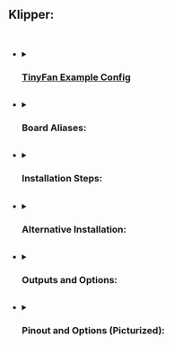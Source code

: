 ## Klipper:
<br>


<ul><li><details><summary><h3><a href="./TinyFan.cfg">TinyFan Example Config</a></summary></details></h></li></ul>


<ul><li><details><summary><h3>Board Aliases:</h></summary>
<pre>[mcu tinyfan]<br>serial: /dev/serial/by-id/usb-Klipper_rp2040_XXXXXXXXXXXX<br>restart_method: command<br><br>[board_pins tinyfan]<br>mcu: tinyfan<br>aliases:<br>	#FAN Ports:<br>	FAN1_PWM=gpio0, FAN1_RPM=gpio7,<br>	FAN2_PWM=gpio1, FAN2_RPM=gpio8,<br>	FAN3_PWM=gpio2, FAN3_RPM=gpio9,<br>	FAN4_PWM=gpio3, FAN4_RPM=gpio10,<br>	<br>	#AUX Ports:<br>	AUX1_PWM=gpio4, AUX1_RPM=gpio26,<br>	AUX2_PWM=gpio5, AUX2_RPM=gpio27,<br>	AUX3_PWM=gpio6, AUX3_RPM=gpio28,<br>	<br>	#GPIO Header:<br>	G1=gpio29, G2=gpio11, G3=gpio12,<br>	G4=gpio13, G5=gpio14, G6=gpio15,<br>	<br>	#Waveshare LED:<br>	LED=gpio16</pre>
</details></li></ul>


<ul><li><details><summary><h3>Installation Steps:</h></summary>
<li>ssh into your raspberry pi</li>
<li>stop the klipper service <code>sudo systemctl stop klipper</code></li>
<li>run <code>ls /dev</code> and keep the list open</li>
<li>Connect the rp2040 to your raspberry while holding down the boot button</li>
<li>run again <code>ls /dev</code> and look out for the added device, usually this is sda1</li>
<li>chroot into your klipper directory <code>cd klipper</code></li>
<li>cleanup all previous build files <code>make clean</code></li>
<li>create a new build config <code>make menuconfig</code></li>
<li>using the following settings</li>
<p align="center"><img width="auto" src="../Images/klipper.png"></p>
<li>run the build <code>make</code></li>
<li>copy the firmware onto the rp2040</li>
<pre>sudo mount /dev/sda1 /mnt<br>sudo cp out/klipper.uf2 /mnt<br>sudo umount /mnt
</pre>
<li>find your mcu address by running <code>ls /dev/serial/by-id/*</code></li>
<li>add the new mcu to your printer.cfg</li>
<pre>[mcu fans]<br>serial: /dev/serial/by-id/usb-Klipper_rp2040_XXXX</pre>
<li>start the klipper service <code>sudo systemctl start klipper</code></li>
</details></li></ul>

<ul><li><details><summary><h3>Alternative Installation:</h></summary>
<li>ssh into your raspberry pi</li>
<li>Connect the rp2040 to your raspberry while holding down the boot button</li>
<li>stop the klipper service <code>sudo systemctl stop klipper</code></li>
<li>chroot into your klipper directory <code>cd klipper</code></li>
<li>cleanup all previous build files <code>make clean</code></li>
<li>create a new build config <code>make menuconfig</code></li>
<li>using the following settings</li>
<p align="center"><img width="auto" src="../Images/klipper.png"></p>
<li>run the build <code>make</code></li>
<li>run <code>make flash FLASH_DEVICE="2e8a:0003"</code></li>
</pre>
<li>find your mcu address by running <code>ls /dev/serial/by-id/*</code></li>
<li>add the new mcu to your printer.cfg</li>
<pre>[mcu fans]<br>serial: /dev/serial/by-id/usb-Klipper_rp2040_XXXX</pre>
<li>start the klipper service <code>sudo systemctl start klipper</code></li>
</details></li></ul>

<ul><li><details><summary><h3>Outputs and Options:</h></summary>
<ul><li><details><summary><h4>Fan1, Fan2, Fan3 and Fan3 are PWM Fans with RPM Output and selectable Voltage for 12 and 24V</h></summary></summary>
<pre>[fan_generic tinyfan_fan1]<br>pin: tinyfan:FAN1_PWM<br>tachometer_pin: ^tinyfan:FAN1_RPM<br>hardware_pwm: true<br>cycle_time: 0.00004<br><br>[fan_generic tinyfan_fan2]<br>pin: tinyfan:FAN2_PWM<br>tachometer_pin: ^tinyfan:FAN2_RPM<br>hardware_pwm: true<br>cycle_time: 0.00004<br><br>[fan_generic tinyfan_fan3]<br>pin: tinyfan:FAN3_PWM<br>tachometer_pin: ^tinyfan:FAN3_RPM<br>hardware_pwm: true<br>cycle_time: 0.00004<br><br>[fan_generic tinyfan_fan4]<br>pin: tinyfan:FAN4_PWM<br>tachometer_pin: ^tinyfan:FAN4_RPM<br>hardware_pwm: true<br>cycle_time: 0.00004</pre>
</details></li></ul>
<ul><li><h4>Be aware that the 12V rail is only capable of a max of 1.5A</h></li></ul>
<ul><li><h4>Aux1, Aux2 and Aux3 are more versatile</h></li></ul>
<ul><li><details><summary><h4>Adding more Thermistors</h></summary></summary>
<p align="center"><img width="auto" src="../Images/AUX1_THERMISTOR.png"></p>
<pre>[temperature_sensor aux1]<br>sensor_type: Generic 3950<br>sensor_pin: tinyfan:AUX1_RPM</pre>
</details></li></ul>
<ul><li><details><summary><h4>Driving more 5V, 12V and 24V Fans</h></summary></summary>
<p align="center"><img width="auto" src="../Images/AUX1_FAN_MOSFET.png"></p>
<li>Be aware that the 12V rail is only capable of a max of 1.5A</li>
<pre>[fan_generic tinyfan_aux1]<br>pin: tinyfan:AUX1_PWM<br>hardware_pwm: true<br>cycle_time: 0.00004<br><br>[fan_generic tinyfan_aux2]<br>pin: tinyfan:AUX2_PWM<br>hardware_pwm: true<br>cycle_time: 0.00004<br><br>[fan_generic tinyfan_aux2]<br>pin: tinyfan:AUX3_PWM<br>hardware_pwm: true<br>cycle_time: 0.00004</pre>
</details></li></ul>
<ul><li><details><summary><h4>Driving 5V, 12V and 24V Leds</h></summary></summary>
<p align="center"><img width="auto" src="../Images/AUX1_LEDS.png"></p>
<pre>[output_pin aux1_blue]<br>pin: tinyfan:AUX1_PWM<br>pwm: True<br>cycle_time: 0.0005<br>hardware_pwm: true<br><br>[output_pin aux2_red]<br>pin: tinyfan:AUX2_PWM<br>pwm: True<br>cycle_time: 0.0005<br>hardware_pwm: true<br><br>[output_pin aux3_green]<br>pin: tinyfan:AUX3_PWM<br>pwm: True<br>cycle_time: 0.0005<br>hardware_pwm: true</pre>
</details></li></ul>
<ul><li><details><summary><h4>Driving Neopixels</h></summary></summary>
<p align="center"><img width="auto" src="../Images/AUX1_NEOPIXEL.png"></p>
<pre>[neopixel fan_neopixels]<br>pin: tinyfan:AUX1_RPM<br>chain_count: 18</pre>
</details></li></ul>
</details></li></ul>
<ul><li><details><summary><h3>Pinout and Options (Picturized):</h></summary>
<p align="center"><img width="auto" src="../Images/TinyFan_Pinout.jpg"></p>
<p align="center"><img width="auto" src="../Images/TinyFan_Options.jpg"></p>
</details></li></ul>